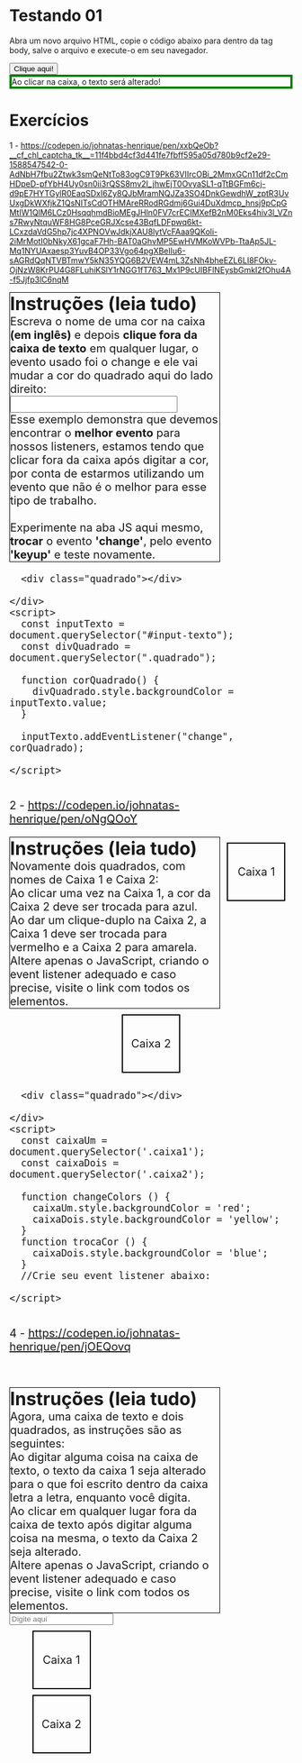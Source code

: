 # Testando 01
Abra um novo arquivo HTML, copie o código abaixo para dentro da tag body, salve o arquivo e execute-o em seu navegador.

<button id="btn" type="button">
  Clique aqui!
</button>
<div id="div-colorida" style="border: 4px solid green;">
  Ao clicar na caixa, o texto será alterado!
</div>

<script>
  const botao = document.querySelector('#btn');
  const caixaColorida = document.querySelector('#div-colorida');
        
  function abreCaixa() {
    let textoOriginal = 'Ao clicar na caixa, o texto será alterado!';
    let textoAlterado = 'Texto alterado! Clique novamente para voltar ao original';
            
    if (caixaColorida.innerText === textoOriginal){
      caixaColorida.innerText = textoAlterado;
    }
    
    else {
      caixaColorida.innerText = textoOriginal;
    }
  }

  botao.addEventListener('click', abreCaixa);
</script>

# Exercícios 
1 - https://codepen.io/johnatas-henrique/pen/xxbQeOb?__cf_chl_captcha_tk__=11f4bbd4cf3d441fe7fbff595a05d780b9cf2e29-1588547542-0-AdNbH7fbu2Ztwk3smQeNtTo83ogC9T9Pk63VIIrcOBi_2MmxGCn11df2cCmHDpeD-pfYbH4Uy0sn0ii3rQSS8mv2I_jhwEjT0OvyaSL1-qTtBGFm6cj-d9pE7HYTGylR0EaqSDxI6Zy8QJbMramNQJZa3SO4DnkGewdhW_zptR3UvUxgDkWXfjkZ1QsNITsCdOTHMAreRRodRGdmj6Gui4DuXdmcp_hnsj9pCpGMtIW1QlM6LCz0HsqqhmdBioMEgJHln0FV7crECIMXefB2nM0Eks4hiv3l_VZns7RwyNtquWF8HG8PceGRJXcse43BqfLDFpwq6kt-LCxzdaVdG5hp7jc4XPNOVwJdkjXAU8lytVcFAaa9QKoli-2iMrMotI0bNkyX61gcaF7Hh-BAT0aGhvMP5EwHVMKoWVPb-TtaAp5JL-Mq1NYUAxaesp3YuvB4OP33Vgo64pgXBelIu6-sAGRdQqNTVBTmwY5kN35YQG6B2VEW4mL3ZsNh4bheEZL6LI8FOkv-OjNzW8KrPU4G8FLuhiKSlY1rNGG1fT763_Mx1P9cUIBFlNEysbGmkI2fOhu4A-f5Jjfp3lC6nqM



<!DOCTYPE html>
<html lang="pt-br">
  <head>
    <meta charset="UTF-8" />
    <meta name="viewport" content="width=device-width"/>
    <title>Exexcicio 2 </title>
    <style>
      .flexy {
        display: flex;
        font-size: 20px;
      }
      #input-texto {
        width: 80%;
        line-height: 24px;
      }
      .fonte {
        font-size: 32px;
        font-weight: 700;
      }
      .como-usar {
        border: 1px solid black;
        width: 75%;
      }
      .quadrado {
        border: 2px solid black;
        width: 100px;
        height: 100px;
        margin: 10px auto;
      }
    </style>
  </head>
  <body>
    <div class=flexy>
      <div class="como-usar">
        <span class="fonte">Instruções (leia tudo)
        </span><br>Escreva o nome de uma cor na caixa <strong>(em inglês)</strong> e depois <strong>clique fora da caixa de texto</strong> em qualquer lugar, o evento usado foi o change e ele vai mudar a cor do quadrado aqui do lado direito:<br>
        <input type=text id="input-texto"><br> Esse exemplo demonstra que devemos encontrar o <strong>melhor evento</strong> para nossos listeners, estamos tendo que clicar fora da caixa após digitar a cor, por conta de estarmos utilizando um evento que não
        é o melhor para esse tipo de trabalho.<br><br> Experimente na aba JS aqui mesmo, <strong>trocar</strong> o evento <strong>'change'</strong>, pelo evento <strong>'keyup'</strong> e teste novamente.
      </div>
    
      <div class="quadrado"></div>
    
    </div>
    <script> 
      const inputTexto = document.querySelector("#input-texto");
      const divQuadrado = document.querySelector(".quadrado");

      function corQuadrado() {
        divQuadrado.style.backgroundColor = inputTexto.value;
      }

      inputTexto.addEventListener("change", corQuadrado);

    </script>
</body>
</html>


2 - https://codepen.io/johnatas-henrique/pen/oNgQOoY
<!DOCTYPE html>
<html lang="pt-br">
  <head>
    <meta charset="UTF-8" />
    <meta name="viewport" content="width=device-width"/>
    <title>Exexcicio 3 </title>
    <style>
      .flexy {
        display: flex;
        font-size: 20px;
      }
      #input-texto {
        width: 80%;
        line-height: 24px;
      }
      .fonte {
        font-size: 32px;
        font-weight: 700;
      }
      .como-usar {
        border: 1px solid black;
        width: 75%; 
      }
      .caixa1, .caixa2 {
        border: 2px solid black;
        width: 100px;
        height: 100px;
        margin: 10px auto;
        text-align: center;
        display: flex;
        align-items: center;
        justify-content: center;
      }

    </style>
  </head>
  <body>
    <div class=flexy>
      <div class="como-usar"><span class="fonte">Instruções (leia tudo)</span><br>Você tem dois quadrados, com nomes de Caixa 1 e Caixa 2, quando clicar na Caixa 1, a cor da Caixa 2 deve ser trocada para ciano.<br> Altere apenas o JavaScript, criando o event listener adequado.</div>
      <div class="caixa1">Caixa 1</div>
      <div class="caixa2">Caixa 2</div>
    </div>
    
    <script> 
      const caixaUm = document.querySelector(".caixa1");
      const caixaDois = document.querySelector(".caixa2");

      function trocaCor() {
        caixaDois.style.backgroundColor = "cyan";
      }
      //Crie seu event listener abaixo:

    </script>
</body>
</html>


3 - https://codepen.io/johnatas-henrique/pen/bGNQJXZ
<!DOCTYPE html>
<html lang="pt-br">
  <head>
    <meta charset="UTF-8" />
    <meta name="viewport" content="width=device-width"/>
    <title>Exexcicio 4 </title>
    <style>
      .flexy {
        display: flex;
        font-size: 20px;
      }
      #input-texto{
        width: 80%;
        line-height: 24px;
      }
      .fonte {
        font-size: 32px;
        font-weight: 700;
      }
      .como-usar {
        border: 1px solid black;
        width: 75%;
        }
      .caixa1, .caixa2 {
        border: 2px solid black;
        width: 100px;
        height: 100px;
        margin: 10px auto;
        text-align: center;
        display: flex;
        align-items: center;
        justify-content: center;
      }
    </style>
  </head>
  <body>
    <div class=flexy>
      <div class="como-usar"><span class="fonte">Instruções (leia tudo)</span><br>Novamente dois quadrados, com nomes de Caixa 1 e Caixa 2:<br> Ao clicar uma vez na Caixa 1, a cor da Caixa 2 deve ser trocada para azul.<br> Ao dar um clique-duplo na Caixa 2, a Caixa 1 deve ser trocada
        para vermelho e a Caixa 2 para amarela.<br> Altere apenas o JavaScript, criando o event listener adequado e caso precise, visite o link com todos os elementos.</div>
      <div class="caixa1">Caixa 1</div>
      <div class="caixa2">Caixa 2</div>
    </div>
    
      <div class="quadrado"></div>
    
    </div>
    <script> 
      const caixaUm = document.querySelector('.caixa1');
      const caixaDois = document.querySelector('.caixa2');

      function changeColors () {
        caixaUm.style.backgroundColor = 'red';
        caixaDois.style.backgroundColor = 'yellow';
      }
      function trocaCor () {
        caixaDois.style.backgroundColor = 'blue';
      }
      //Crie seu event listener abaixo:

    </script>
</body>
</html>

4 - https://codepen.io/johnatas-henrique/pen/jOEQovq
<!DOCTYPE html>
<html lang="pt-br">
  <head>
    <meta charset="UTF-8" />
    <meta name="viewport" content="width=device-width"/>
    <title>Exexcicio 5 </title>
    <style>
.flexy {
  display: flex;
  flex-wrap: wrap;
  font-size: 20px;
}

.flexy-s {
  width: 24%;
  display: flex;
  flex-wrap: wrap;
}

.caixa-texto {
  width: 100%;
  margin-left: 5px;
  border: 2px dashed black;
}

.fonte {
  font-size: 32px;
  font-weight: 700;
}
.como-usar {
  border: 1px solid black;
  width: 74%;
}
.caixa1, .caixa2 {
  border: 2px solid black;
  width: 100px;
  height: 100px;
  margin: 10px auto;
  text-align: center;
  display: flex;
  align-items: center;
  justify-content: center;
}
    </style>
  </head>
  <body>
    <div class=flexy>
      <div class="como-usar">
        <span class="fonte">Instruções (leia tudo)</span><br> Agora, uma caixa de texto e dois quadrados, as instruções são as seguintes:<br> Ao digitar alguma coisa na caixa de texto, o texto da caixa 1 seja alterado para o que foi escrito dentro da caixa
        letra a letra, enquanto você digita.<br> Ao clicar em qualquer lugar fora da caixa de texto após digitar alguma coisa na mesma, o texto da Caixa 2 seja alterado.<br> Altere apenas o JavaScript, criando o event listener adequado e caso precise, visite
        o link com todos os elementos.
      </div>
      <div class="flexy-s">
        <input type="text" class="caixa-texto" placeholder="Digite aqui">
        <div class="caixa1">Caixa 1</div>
        <div class="caixa2">Caixa 2</div>
      </div>
    </div>
    <script> 
      const caixaTexto = document.querySelector('.caixa-texto');
      const caixaUm = document.querySelector('.caixa1');
      const caixaDois = document.querySelector('.caixa2');

      function trocaTextoA () {
        caixaUm.innerText = caixaTexto.value;
      }
      function trocaTextoB () {
        caixaDois.innerText = caixaTexto.value;
      }
      //Crie seu event listener abaixo:
        
      
    </script>
</body>
</html>

5 - https://codepen.io/johnatas-henrique/pen/jOEQovq
<!DOCTYPE html>
<html lang="pt-br">
  <head>
    <meta charset="UTF-8" />
    <meta name="viewport" content="width=device-width"/>
    <title>Exexcicio 6 </title>
    <style>
      .flexy {
        display: flex;
        flex-wrap: wrap;
        font-size: 20px;
      }
      .flexy-s {
        width: 24%;
        display: flex;
        flex-wrap: wrap;
      }
      .flexy-gs {
        width: 100%;
        display: flex;
        flex-wrap: wrap;
      }
      .caixa-texto {
        width: 100%;
        margin-left: 5px;
        border: 2px dashed black;
      }
      .fonte {
        font-size: 32px;
        font-weight: 700;
      }
      .como-usar {
        border: 1px solid black;
        width: 74%;
      }
      .caixa1, .caixa2 {
        border: 2px solid black;
        width: 80px;
        height: 80px;
        margin: 10px auto;
        text-align: center;
        display: flex;
        align-items: center;
        justify-content: center;
      }

      .botao1,
      .botao2 {
        margin: 0 auto;
      }

    </style>
  </head>
  <body>
    <div class=flexy>
      <div class="como-usar">
        <span class="fonte">Instruções (leia tudo)</span><br> Agora, uma caixa de texto, dois quadrados e dois botões, as instruções são as seguintes:<br>
        Ao passar o mouse no botão, troque a cor da caixa correspondente para verde.<br>
        Ao clicar no botão, troque o texto da caixa correspondente para o que estiver escrito na caixa de texto.<br>
        Mostre um alerta quando o usuário colar alguma informação dentro da caixa de texto escrito: "Go Trybe!"<br>
        Altere apenas o JavaScript, criando todo o necessário para o event listener funcionar adequadamente.
      </div>
      <div class="flexy-s">
        <input maxlength="50" type="text" class="caixa-texto" placeholder="Digite aqui">
        <div class="flexy-gs">
          <div class="caixa1">Caixa 1</div>
          <div class="caixa2">Caixa 2</div>
        </div>
        <div class="flexy-gs">
          <button class="botao1">Botão 1</button>
          <button class="botao2">Botão 2</button>
        </div>
      </div>
    </div>
    <script> 
      //Crie seu código abaixo dessa linha:
    </script>
</body>
</html>
